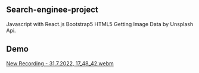 
Search-enginee-project
---------------------------------------------------------------------------------------------------------------------------
Javascript with React.js
Bootstrap5
HTML5
Getting Image Data by Unsplash Api.

Demo
-----------------------------------------------------------------------------------------------------------------------

[New Recording - 31.7.2022, 17_48_42.webm](https://user-images.githubusercontent.com/85099151/182031972-175d806f-f459-4c7e-9e70-5dc55cff55f2.webm)
